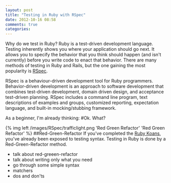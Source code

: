 ```yaml
---
layout: post
title: "Testing in Ruby with RSpec"
date: 2012-10-16 08:58
comments: true
categories: 
---
```

Why do we test in Ruby? Ruby is a test-driven development language.  Testing inherently shows you where your application should go next. It allows you to specify the behavior that you think should happen (and isn't currently) before you write code to enact that behavior.  There are many methods of testing in Ruby and Rails, but the one gaining the most popularity is [RSpec](http://rspec.info/). 

RSpec is a behaviour-driven development tool for Ruby programmers. Behavior-driven development is an approach to software development that combines test-driven development, domain driven design, and acceptance test-driven planning. RSpec includes a command line program, text descriptions of examples and groups, customized reporting, expectation language, and built-in mocking/stubbing framework.

As a beginner, I'm already thinking:
#Ok. What?

{% img left /images/RSpec/trafficlight.png 'Red Green Refactor' 'Red Green Refactor' %}
##Red-Green-Refactor
If you've completed the [Ruby Koans](http://rubykoans.com/), you've already been exposed to testing syntax.  Testing in Ruby is done by a Red-Green-Refactor method. 

- talk about red-greeen-refactor
- talk about writing only what you need
- go through some simple syntax
- matchers
- dos and don'ts
